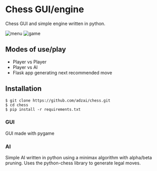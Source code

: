 # Chess GUI/engine

Chess GUI and simple engine written in python.

![menu](https://user-images.githubusercontent.com/39188731/97337860-12314a00-1881-11eb-97b1-5ddaad9850a6.png)
![game](https://user-images.githubusercontent.com/39188731/97337861-13627700-1881-11eb-9eaa-ec8c56dff2f9.png)

## Modes of use/play
* Player vs Player
* Player vs AI
* Flask app generating next recommended move

## Installation
```
$ git clone https://github.com/adzai/chess.git
$ cd chess
$ pip install -r requirements.txt
```
### GUI
GUI made with pygame

### AI
Simple AI written in python using a minimax algorithm with alpha/beta pruning.
Uses the python-chess library to generate legal moves.
